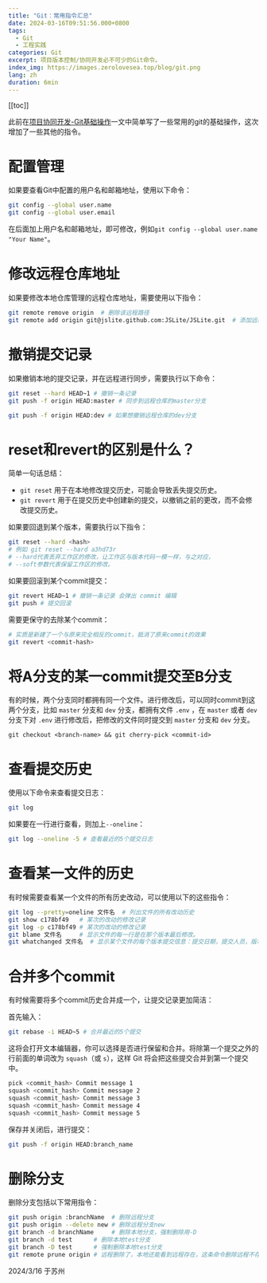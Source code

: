 ```yaml
---
title: "Git：常用指令汇总"
date: 2024-03-16T09:51:56.000+0800
tags: 
  - Git
  - 工程实践
categories: Git
excerpt: 项目版本控制/协同开发必不可少的Git命令。
index_img: https://images.zerolovesea.top/blog/git.png
lang: zh
duration: 6min
---
```

[[toc]]

此前在[项目协同开发-Git基础操作](https://zerolovesea.github.io/2023/12/29/项目协同开发-Git基础操作/)一文中简单写了一些常用的git的基础操作，这次增加了一些其他的指令。



# 配置管理

如果要查看Git中配置的用户名和邮箱地址，使用以下命令：

```bash
git config --global user.name
git config --global user.email
```

在后面加上用户名和邮箱地址，即可修改，例如`git config --global user.name "Your Name"`。

# 修改远程仓库地址

如果要修改本地仓库管理的远程仓库地址，需要使用以下指令：

```bash
git remote remove origin  # 删除该远程路径  
git remote add origin git@jslite.github.com:JSLite/JSLite.git  # 添加远程路径 
```

# 撤销提交记录

如果撤销本地的提交记录，并在远程进行同步，需要执行以下命令：

```bash
git reset --hard HEAD~1 # 撤销一条记录   
git push -f origin HEAD:master # 同步到远程仓库的master分支

git push -f origin HEAD:dev # 如果想撤销远程仓库的dev分支
```

# reset和revert的区别是什么？

简单一句话总结：

- `git reset` 用于在本地修改提交历史，可能会导致丢失提交历史。
- `git revert` 用于在提交历史中创建新的提交，以撤销之前的更改，而不会修改提交历史。

如果要回退到某个版本，需要执行以下指令：

```bash
git reset --hard <hash>
# 例如 git reset --hard a3hd73r
# --hard代表丢弃工作区的修改，让工作区与版本代码一模一样，与之对应，
# --soft参数代表保留工作区的修改。
```

如果要回滚到某个commit提交：

```bash
git revert HEAD~1 # 撤销一条记录 会弹出 commit 编辑
git push # 提交回滚
```

需要更保守的去除某个commit：

```bash
# 实质是新建了一个与原来完全相反的commit，抵消了原来commit的效果
git revert <commit-hash> 
```

# 将A分支的某一commit提交至B分支

有的时候，两个分支同时都拥有同一个文件。进行修改后，可以同时commit到这两个分支，比如 `master` 分支和 `dev` 分支，都拥有文件 `.env` ，在 `master` 或者 `dev` 分支下对 `.env` 进行修改后，把修改的文件同时提交到 `master` 分支和 `dev` 分支。

```
git checkout <branch-name> && git cherry-pick <commit-id>
```

# 查看提交历史

使用以下命令来查看提交日志：

```bash
git log
```

如果要在一行进行查看，则加上`--oneline`：

```bash
git log --oneline -5 # 查看最近的5个提交日志
```

# 查看某一文件的历史

有时候需要查看某一个文件的所有历史改动，可以使用以下的这些指令：

```bash
git log --pretty=oneline 文件名  # 列出文件的所有改动历史  
git show c178bf49   # 某次的改动的修改记录  
git log -p c178bf49 # 某次的改动的修改记录  
git blame 文件名     # 显示文件的每一行是在那个版本最后修改。  
git whatchanged 文件名  # 显示某个文件的每个版本提交信息：提交日期，提交人员，版本号，提交备注（没有修改细节）  
```

# 合并多个commit

有时候需要将多个commit历史合并成一个，让提交记录更加简洁：

首先输入：
```bash
git rebase -i HEAD~5 # 合并最近的5个提交
```

这将会打开文本编辑器，你可以选择是否进行保留和合并。将除第一个提交之外的行前面的单词改为 `squash`（或 `s`），这样 Git 将会把这些提交合并到第一个提交中。

```bash
pick <commit_hash> Commit message 1
squash <commit_hash> Commit message 2
squash <commit_hash> Commit message 3
squash <commit_hash> Commit message 4
squash <commit_hash> Commit message 5
```

保存并关闭后，进行提交：

```bash
git push -f origin HEAD:branch_name
```

# 删除分支

删除分支包括以下常用指令：

```bash
git push origin :branchName  # 删除远程分支  
git push origin --delete new # 删除远程分支new   
git branch -d branchName     # 删除本地分支，强制删除用-D  
git branch -d test      # 删除本地test分支   
git branch -D test      # 强制删除本地test分支   
git remote prune origin # 远程删除了，本地还能看到远程存在，这条命令删除远程不存在的分支
```



2024/3/16 于苏州